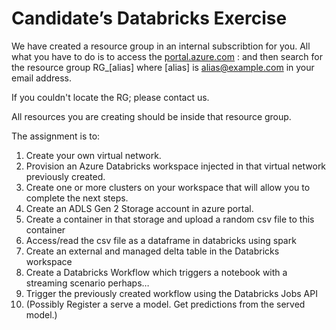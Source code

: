 # Candidate’s Databricks Exercise 

We have created a resource group in an internal subscribtion for you. All what you have to do is to access the [portal.azure.com](https://portal.azure.com) : and then search for the resource group RG_[alias] where [alias] is alias@example.com in your email address.

If you couldn't locate the RG; please contact us.

All resources you are creating should be inside that resource group.

The assignment is to:
1. Create your own virtual network.
1. Provision an Azure Databricks workspace injected in that virtual network previously created.
1. Create one or more clusters on your workspace that will allow you to complete the next steps.
1. Create an ADLS Gen 2 Storage account in azure portal.
1. Create a container in that storage and upload a random csv file to this container
1. Access/read the csv file as a dataframe in databricks using spark 
1. Create an external and managed delta table in the Databricks workspace 
1. Create a Databricks Workflow which triggers a notebook with a streaming scenario perhaps… 
1. Trigger the previously created workflow using the Databricks Jobs API 
1. (Possibly Register a serve a model. Get predictions from the served model.) 
